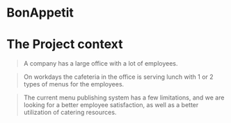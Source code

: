 # BonAppetit

# The Project context

> A company has a large office with a lot of employees.

> On workdays the cafeteria in the office is serving lunch with 1 or 2 types of menus for the employees.

> The current menu publishing system has a few limitations, and we are looking for a better employee satisfaction, as well as a better utilization of catering resources.
